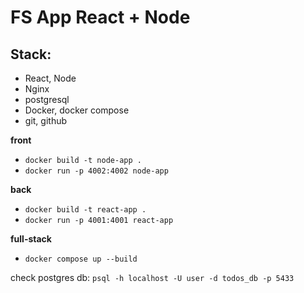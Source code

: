 # FS App React + Node

## Stack:
- React, Node
- Nginx
- postgresql
- Docker, docker compose
- git, github

**front**
- `docker build -t node-app .`
- `docker run -p 4002:4002 node-app`

**back**
- `docker build -t react-app .`
- `docker run -p 4001:4001 react-app`

**full-stack**
- `docker compose up --build`

check postgres db:
`psql -h localhost -U user -d todos_db -p 5433`